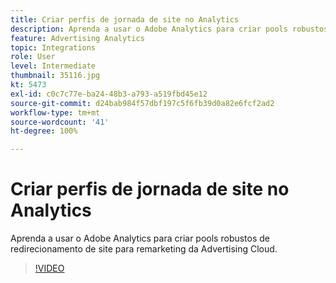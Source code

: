 ```yaml
---
title: Criar perfis de jornada de site no Analytics
description: Aprenda a usar o Adobe Analytics para criar pools robustos de redirecionamento de site para remarketing da Advertising Cloud.
feature: Advertising Analytics
topic: Integrations
role: User
level: Intermediate
thumbnail: 35116.jpg
kt: 5473
exl-id: c0c7c77e-ba24-48b3-a793-a519fbd45e12
source-git-commit: d24bab984f57dbf197c5f6fb39d0a82e6fcf2ad2
workflow-type: tm+mt
source-wordcount: '41'
ht-degree: 100%

---
```


# Criar perfis de jornada de site no Analytics

Aprenda a usar o Adobe Analytics para criar pools robustos de redirecionamento de site para remarketing da Advertising Cloud.

>[!VIDEO](https://video.tv.adobe.com/v/40433/?quality=12&learn=on&captions=por_br)
